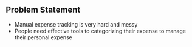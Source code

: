 ## Problem Statement
- Manual expense tracking is very hard and messy
- People need effective tools to categorizing their expense to manage their personal expense
